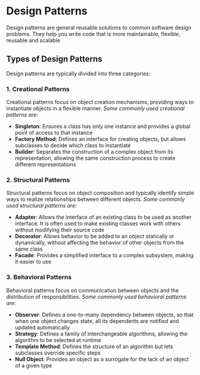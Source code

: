 # Design Patterns

Design patterns are general reusable solutions to common software design problems. They help you write code that is more maintainable, flexible, reusable and scalable

## Types of Design Patterns

Design patterns are typically divided into three categories:

### 1. **Creational Patterns**

Creational patterns focus on object creation mechanisms, providing ways to instantiate objects in a flexible manner. _Some commonly used creational patterns are:_

- **Singleton**: Ensures a class has only one instance and provides a global point of access to that instance
- **Factory Method**: Defines an interface for creating objects, but allows subclasses to decide which class to instantiate
- **Builder**: Separates the construction of a complex object from its representation, allowing the same construction process to create different representations

### 2. **Structural Patterns**

Structural patterns focus on object composition and typically identify simple ways to realize relationships between different objects. _Some commonly used structural patterns are:_

- **Adapter**: Allows the interface of an existing class to be used as another interface. It is often used to make existing classes work with others without modifying their source code
- **Decorator**: Allows behavior to be added to an object statically or dynamically, without affecting the behavior of other objects from the same class
- **Facade**: Provides a simplified interface to a complex subsystem, making it easier to use

### 3. **Behavioral Patterns**

Behavioral patterns focus on communication between objects and the distribution of responsibilities. _Some commonly used behavioral patterns are:_

- **Observer**: Defines a one-to-many dependency between objects, so that when one object changes state, all its dependents are notified and updated automatically
- **Strategy**: Defines a family of interchangeable algorithms, allowing the algorithm to be selected at runtime
- **Template Method**: Defines the structure of an algorithm but lets subclasses override specific steps
- **Null Object**: Provides an object as a surrogate for the lack of an object of a given type
